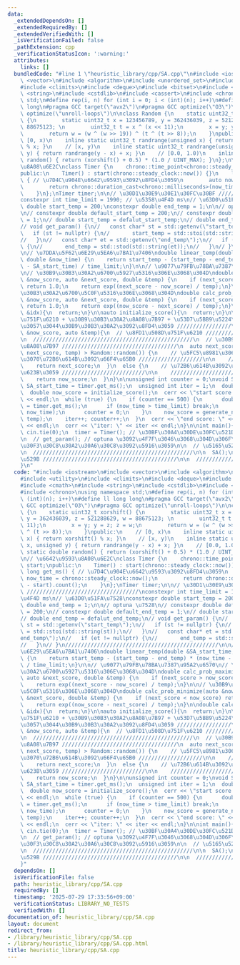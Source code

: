 ```yaml
---
data:
  _extendedDependsOn: []
  _extendedRequiredBy: []
  _extendedVerifiedWith: []
  _isVerificationFailed: false
  _pathExtension: cpp
  _verificationStatusIcon: ':warning:'
  attributes:
    links: []
  bundledCode: "#line 1 \"heuristic_library/cpp/SA.cpp\"\n#include <iostream>\n#include\
    \ <vector>\n#include <algorithm>\n#include <unordered_set>\n#include <utility>\n\
    #include <climits>\n#include <deque>\n#include <bitset>\n#include <cmath>\n#include\
    \ <string>\n#include <cstdlib>\n#include <cassert>\n#include <chrono>\nusing namespace\
    \ std;\n#define rep(i, n) for (int i = 0; i < (int)(n); i++)\n#define ll long\
    \ long\n#pragma GCC target(\"avx2\")\n#pragma GCC optimize(\"O3\")\n#pragma GCC\
    \ optimize(\"unroll-loops\")\n\nclass Random {\n    static uint32_t xorshift()\
    \ {\n        static uint32_t x = 123456789, y = 362436039, z = 521288629, w =\
    \ 88675123; \n        uint32_t t = x ^ (x << 11);\n        x = y; y = z; z = w;\n\
    \        return w = (w ^ (w >> 19)) ^ (t ^ (t >> 8));\n    }\npublic:\n    //\
    \ [0, x)\n    inline static uint32_t randrange(unsigned x) { return xorshift()\
    \ % x; }\n    // [x, y)\n    inline static uint32_t randrange(unsigned x, unsigned\
    \ y) { return randrange(y - x) + x; }\n    // [0.0, 1.0)\n    inline static double\
    \ random() { return (xorshift() + 0.5) * (1.0 / UINT_MAX); }\n};\n\n// \u6642\u9593\
    \u8A08\u6E2C\nclass Timer {\n    chrono::time_point<chrono::steady_clock> start;\n\
    public:\n    Timer() : start(chrono::steady_clock::now()) {}\n    long long get_ms()\
    \ { // \u7D4C\u904E\u6642\u9593\u3092\u8FD4\u3059\n        auto now_time = chrono::steady_clock::now();\n\
    \        return chrono::duration_cast<chrono::milliseconds>(now_time - start).count();\n\
    \    }\n};\nTimer timer;\n\n// \u30D1\u30E9\u30E1\u30FC\u30BF ///////////////////////////////////\n\
    constexpr int time_limit = 1990; // \u5358\u4F4D ms\n// \u63D0\u51FA\u7528\nconstexpr\
    \ double start_temp = 200;\nconstexpr double end_temp = 1;\n\n// optuna \u7528\
    \n// constexpr double default_start_temp = 200;\n// constexpr double default_end_temp\
    \ = 1;\n// double start_temp = defalut_start_temp;\n// double end_temp = defalut_end_temp;\n\
    // void get_param() {\n//   const char* st = std::getenv(\"start_temp\");\n//\
    \   if (st != nullptr) {\n//       start_temp = std::stoi(std::string(st));\n\
    //   }\n//   const char* et = std::getenv(\"end_temp\");\n//   if (et != nullptr)\
    \ {\n//       end_temp = std::stod(std::string(et));\n//   }\n// }\n////////////////////////////////////////////////\n\
    \n// \u7DDA\u5F62\u6E29\u5EA6\u7BA1\u7406\ndouble linear_temp(double &SA_start_time,\
    \ double &now_time) {\n    return start_temp - (start_temp - end_temp) * (now_time\
    \ - SA_start_time) / time_limit;\n}\n\n// \u9077\u79FB\u78BA\u7387\u95A2\u6570\
    \n// \u30B9\u30B3\u30A2\u6700\u5927\u5316\u306E\u3068\u304D\ndouble calc_prob_maximize(auto\
    \ &now_score, auto &next_score, double &temp) {\n    if (next_score > now_score)\
    \ return 1.0;\n    return exp((next_score - now_score) / temp);\n}\n\n// \u30B9\
    \u30B3\u30A2\u6700\u5C0F\u5316\u306E\u3068\u304D\ndouble calc_prob_minimize(auto\
    \ &now_score, auto &next_score, double &temp) {\n    if (next_score < now_score)\
    \ return 1.0;\n    return exp((now_score - next_score) / temp);\n}\n\ndouble calc_score(int\
    \ &idx){\n  return;\n}\n\nauto initialize_score(){\n  return;\n}\n\n// \u8FD1\u508D\
    \u751F\u6210 + \u30B9\u30B3\u30A2\u8A08\u7B97 + \u53D7\u5BB9\u5224\u5B9A -> \u65B0\
    \u3057\u3044\u30B9\u30B3\u30A2\u3092\u8FD4\u3059 /////////////////\nauto generate_neighborhood(auto\
    \ &now_score, auto &temp){\n  // \u8FD1\u508D\u751F\u6210 //////////////////////////////////////\n\
    \n  //////////////////////////////////////////////////\n  // \u30B9\u30B3\u30A2\
    \u8A08\u7B97 ////////////////////////////////////\n  auto next_score\n  if (calc_prob_maximize(now_score,\
    \ next_score, temp) > Random::random()) {\n    // \u5FC5\u8981\u3067\u3042\u308C\
    \u3070\u72B6\u614B\u3092\u66F4\u65B0 ////////////////////\n\n    //////////////////////////////////////////////\n\
    \    return next_score;\n  }\n  else {\n    // \u72B6\u614B\u3092\u3082\u3068\u306B\
    \u623B\u3059 //////////////////////////\n\n    //////////////////////////////////////////////\n\
    \    return now_score;\n  }\n}\n\nunsigned int counter = 0;\nvoid SA() {\n  double\
    \ SA_start_time = timer.get_ms();\n  unsigned int iter = 1;\n  double temp = start_temp;\n\
    \  double now_score = initialize_score();\n  cerr << \"start score: \" << now_score\
    \ << endl;\n  while (true) {\n    if (counter == 500) {\n      double now_time\
    \ = timer.get_ms();\n      if (now_time > time_limit) break;\n      temp = linear_temp(SA_start_time,\
    \ now_time);\n      counter = 0;\n    }\n    now_score = generate_neighborhood(now_score,\
    \ temp);\n    iter++; counter++;\n  }\n  cerr << \"end score: \" << now_score\
    \ << endl;\n  cerr << \"iter: \" << iter << endl;\n}\n\nint main(){\n  ios::sync_with_stdio(false);\
    \ cin.tie(0);\n  timer = Timer(); // \u30BF\u30A4\u30DE\u30FC\u521D\u671F\u5316\
    \n  // get_param(); // optuna \u3092\u4F7F\u3046\u3068\u304D\u306F\u30B3\u30E1\
    \u30F3\u30C8\u30A2\u30A6\u30C8\u3092\u5916\u3059\n\n  // \u5165\u529B //////////////////////////////////////////\n\
    \n  //////////////////////////////////////////////////\n\n  SA();\n\n  // \u51FA\
    \u529B //////////////////////////////////////////\n\n  //////////////////////////////////////////////////\n\
    }\n"
  code: "#include <iostream>\n#include <vector>\n#include <algorithm>\n#include <unordered_set>\n\
    #include <utility>\n#include <climits>\n#include <deque>\n#include <bitset>\n\
    #include <cmath>\n#include <string>\n#include <cstdlib>\n#include <cassert>\n\
    #include <chrono>\nusing namespace std;\n#define rep(i, n) for (int i = 0; i <\
    \ (int)(n); i++)\n#define ll long long\n#pragma GCC target(\"avx2\")\n#pragma\
    \ GCC optimize(\"O3\")\n#pragma GCC optimize(\"unroll-loops\")\n\nclass Random\
    \ {\n    static uint32_t xorshift() {\n        static uint32_t x = 123456789,\
    \ y = 362436039, z = 521288629, w = 88675123; \n        uint32_t t = x ^ (x <<\
    \ 11);\n        x = y; y = z; z = w;\n        return w = (w ^ (w >> 19)) ^ (t\
    \ ^ (t >> 8));\n    }\npublic:\n    // [0, x)\n    inline static uint32_t randrange(unsigned\
    \ x) { return xorshift() % x; }\n    // [x, y)\n    inline static uint32_t randrange(unsigned\
    \ x, unsigned y) { return randrange(y - x) + x; }\n    // [0.0, 1.0)\n    inline\
    \ static double random() { return (xorshift() + 0.5) * (1.0 / UINT_MAX); }\n};\n\
    \n// \u6642\u9593\u8A08\u6E2C\nclass Timer {\n    chrono::time_point<chrono::steady_clock>\
    \ start;\npublic:\n    Timer() : start(chrono::steady_clock::now()) {}\n    long\
    \ long get_ms() { // \u7D4C\u904E\u6642\u9593\u3092\u8FD4\u3059\n        auto\
    \ now_time = chrono::steady_clock::now();\n        return chrono::duration_cast<chrono::milliseconds>(now_time\
    \ - start).count();\n    }\n};\nTimer timer;\n\n// \u30D1\u30E9\u30E1\u30FC\u30BF\
    \ ///////////////////////////////////\nconstexpr int time_limit = 1990; // \u5358\
    \u4F4D ms\n// \u63D0\u51FA\u7528\nconstexpr double start_temp = 200;\nconstexpr\
    \ double end_temp = 1;\n\n// optuna \u7528\n// constexpr double default_start_temp\
    \ = 200;\n// constexpr double default_end_temp = 1;\n// double start_temp = defalut_start_temp;\n\
    // double end_temp = defalut_end_temp;\n// void get_param() {\n//   const char*\
    \ st = std::getenv(\"start_temp\");\n//   if (st != nullptr) {\n//       start_temp\
    \ = std::stoi(std::string(st));\n//   }\n//   const char* et = std::getenv(\"\
    end_temp\");\n//   if (et != nullptr) {\n//       end_temp = std::stod(std::string(et));\n\
    //   }\n// }\n////////////////////////////////////////////////\n\n// \u7DDA\u5F62\
    \u6E29\u5EA6\u7BA1\u7406\ndouble linear_temp(double &SA_start_time, double &now_time)\
    \ {\n    return start_temp - (start_temp - end_temp) * (now_time - SA_start_time)\
    \ / time_limit;\n}\n\n// \u9077\u79FB\u78BA\u7387\u95A2\u6570\n// \u30B9\u30B3\
    \u30A2\u6700\u5927\u5316\u306E\u3068\u304D\ndouble calc_prob_maximize(auto &now_score,\
    \ auto &next_score, double &temp) {\n    if (next_score > now_score) return 1.0;\n\
    \    return exp((next_score - now_score) / temp);\n}\n\n// \u30B9\u30B3\u30A2\u6700\
    \u5C0F\u5316\u306E\u3068\u304D\ndouble calc_prob_minimize(auto &now_score, auto\
    \ &next_score, double &temp) {\n    if (next_score < now_score) return 1.0;\n\
    \    return exp((now_score - next_score) / temp);\n}\n\ndouble calc_score(int\
    \ &idx){\n  return;\n}\n\nauto initialize_score(){\n  return;\n}\n\n// \u8FD1\u508D\
    \u751F\u6210 + \u30B9\u30B3\u30A2\u8A08\u7B97 + \u53D7\u5BB9\u5224\u5B9A -> \u65B0\
    \u3057\u3044\u30B9\u30B3\u30A2\u3092\u8FD4\u3059 /////////////////\nauto generate_neighborhood(auto\
    \ &now_score, auto &temp){\n  // \u8FD1\u508D\u751F\u6210 //////////////////////////////////////\n\
    \n  //////////////////////////////////////////////////\n  // \u30B9\u30B3\u30A2\
    \u8A08\u7B97 ////////////////////////////////////\n  auto next_score\n  if (calc_prob_maximize(now_score,\
    \ next_score, temp) > Random::random()) {\n    // \u5FC5\u8981\u3067\u3042\u308C\
    \u3070\u72B6\u614B\u3092\u66F4\u65B0 ////////////////////\n\n    //////////////////////////////////////////////\n\
    \    return next_score;\n  }\n  else {\n    // \u72B6\u614B\u3092\u3082\u3068\u306B\
    \u623B\u3059 //////////////////////////\n\n    //////////////////////////////////////////////\n\
    \    return now_score;\n  }\n}\n\nunsigned int counter = 0;\nvoid SA() {\n  double\
    \ SA_start_time = timer.get_ms();\n  unsigned int iter = 1;\n  double temp = start_temp;\n\
    \  double now_score = initialize_score();\n  cerr << \"start score: \" << now_score\
    \ << endl;\n  while (true) {\n    if (counter == 500) {\n      double now_time\
    \ = timer.get_ms();\n      if (now_time > time_limit) break;\n      temp = linear_temp(SA_start_time,\
    \ now_time);\n      counter = 0;\n    }\n    now_score = generate_neighborhood(now_score,\
    \ temp);\n    iter++; counter++;\n  }\n  cerr << \"end score: \" << now_score\
    \ << endl;\n  cerr << \"iter: \" << iter << endl;\n}\n\nint main(){\n  ios::sync_with_stdio(false);\
    \ cin.tie(0);\n  timer = Timer(); // \u30BF\u30A4\u30DE\u30FC\u521D\u671F\u5316\
    \n  // get_param(); // optuna \u3092\u4F7F\u3046\u3068\u304D\u306F\u30B3\u30E1\
    \u30F3\u30C8\u30A2\u30A6\u30C8\u3092\u5916\u3059\n\n  // \u5165\u529B //////////////////////////////////////////\n\
    \n  //////////////////////////////////////////////////\n\n  SA();\n\n  // \u51FA\
    \u529B //////////////////////////////////////////\n\n  //////////////////////////////////////////////////\n\
    }"
  dependsOn: []
  isVerificationFile: false
  path: heuristic_library/cpp/SA.cpp
  requiredBy: []
  timestamp: '2025-07-29 17:33:56+09:00'
  verificationStatus: LIBRARY_NO_TESTS
  verifiedWith: []
documentation_of: heuristic_library/cpp/SA.cpp
layout: document
redirect_from:
- /library/heuristic_library/cpp/SA.cpp
- /library/heuristic_library/cpp/SA.cpp.html
title: heuristic_library/cpp/SA.cpp
---
```

